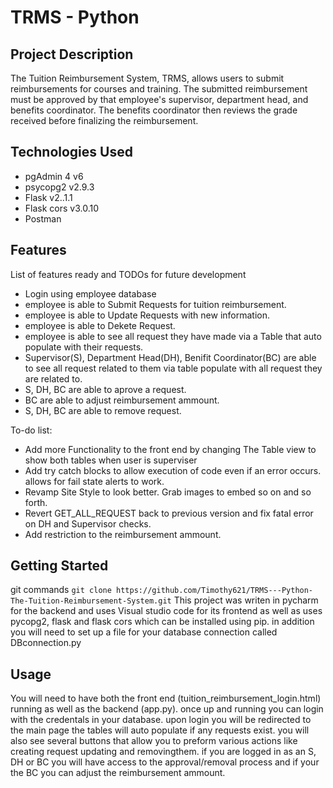 # TRMS - Python 
## Project Description
The Tuition Reimbursement System, TRMS, allows users to submit reimbursements for courses and training.
The submitted reimbursement must be approved by that employee's supervisor, department head, and benefits coordinator.
The benefits coordinator then reviews the grade received before finalizing the reimbursement.

## Technologies Used
 * pgAdmin 4 v6
 * psycopg2 v2.9.3 
 * Flask v2..1.1
 * Flask cors v3.0.10
 * Postman
## Features
List of features ready and TODOs for future development

 * Login using employee database
 * employee is able to Submit Requests for tuition reimbursement.
 * employee is able to Update Requests with new information.
 * employee is able to Dekete Request.
 * employee is able to see all request they have made via a Table that auto populate with their requests.
 * Supervisor(S), Department Head(DH), Benifit Coordinator(BC) are able to see all request related to them via table populate with all request they are related to.
 * S, DH, BC are able to aprove a request.
 * BC are able to adjust reimbursement ammount.
 * S, DH, BC are able to remove request.
 
 To-do list: 
 *  Add more Functionality to the front end by changing The Table view to show both tables when user is superviser
 *  Add try catch blocks to allow execution of code even if an error occurs. allows for fail state alerts to work.
 *  Revamp Site Style to look better. Grab images to embed so on and so forth.
 *  Revert GET_ALL_REQUEST back to previous version and fix fatal error on DH and Supervisor checks.
 *  Add restriction to the reimbursement ammount.
 
 ## Getting Started
 git commands `git clone https://github.com/Timothy621/TRMS---Python-The-Tuition-Reimbursement-System.git`
 This project was writen in pycharm for the backend and uses Visual studio code for its frontend as well as uses pycopg2, flask and flask cors which can be installed using pip. 
in addition you will need to set up a file for your database connection called DBconnection.py
 ## Usage 
 You will need to have both the front end (tuition_reimbursement_login.html) running as well as the backend (app.py). once up and running you can login with the credentals in your database. upon login you will be redirected to the main page the tables will auto populate if any requests exist. you will also see several buttons that allow you to preform various actions like creating request updating and removingthem.
if you are logged in as an S, DH or BC you will have access to the approval/removal process and if your the BC you can adjust the reimbursement ammount.
 
